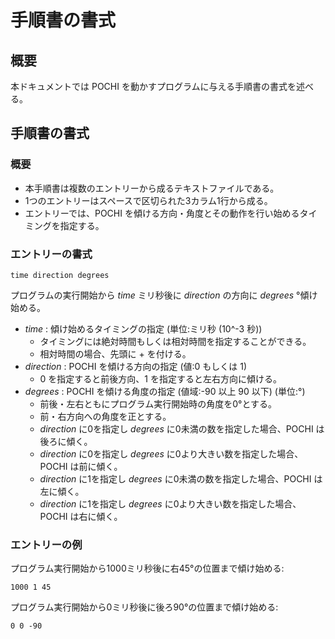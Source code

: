 # 手順書の書式

## 概要
本ドキュメントでは POCHI を動かすプログラムに与える手順書の書式を述べる。

## 手順書の書式

### 概要
* 本手順書は複数のエントリーから成るテキストファイルである。
* 1つのエントリーはスペースで区切られた3カラム1行から成る。
* エントリーでは、POCHI を傾ける方向・角度とその動作を行い始めるタイミングを指定する。

### エントリーの書式
```
time direction degrees
```
プログラムの実行開始から _time_ ミリ秒後に _direction_ の方向に _degrees_ °傾け始める。
* _time_ : 傾け始めるタイミングの指定 (単位:ミリ秒 (10^-3 秒))
   * タイミングには絶対時間もしくは相対時間を指定することができる。
   * 相対時間の場合、先頭に + を付ける。
* _direction_ : POCHI を傾ける方向の指定 (値:0 もしくは 1)
   * 0 を指定すると前後方向、1 を指定すると左右方向に傾ける。
* _degrees_ : POCHI を傾ける角度の指定 (値域:-90 以上 90 以下) (単位:°)
   * 前後・左右ともにプログラム実行開始時の角度を0°とする。
   * 前・右方向への角度を正とする。
   * _direction_ に0を指定し _degrees_ に0未満の数を指定した場合、POCHI は後ろに傾く。
   * _direction_ に0を指定し _degrees_ に0より大きい数を指定した場合、POCHI は前に傾く。
   * _direction_ に1を指定し _degrees_ に0未満の数を指定した場合、POCHI は左に傾く。
   * _direction_ に1を指定し _degrees_ に0より大きい数を指定した場合、POCHI は右に傾く。

### エントリーの例
プログラム実行開始から1000ミリ秒後に右45°の位置まで傾け始める:

``` 1000 1 45 ```

プログラム実行開始から0ミリ秒後に後ろ90°の位置まで傾け始める:

``` 0 0 -90 ```
